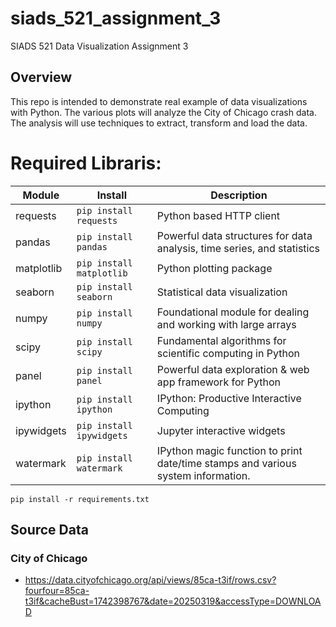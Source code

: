 # siads_521_assignment_3
SIADS 521 Data Visualization Assignment 3 

## Overview
This repo is intended to demonstrate real example of data visualizations with Python.
The various plots will analyze the City of Chicago crash data. 
The analysis will use techniques to extract, transform and load the data.

# Required Libraris:
| Module     | Install                                                       | Description                                                                                                    |
|------------|---------------------------------------------------------------|----------------------------------------------------------------------------------------------------------------|
| requests      | <div style="text-align: left">`pip install requests` </div>      | <div style="text-align: left">Python based HTTP client </div>             |
| pandas     | <div style="text-align: left">`pip install pandas` </div>     | <div style="text-align: left">Powerful data structures for data analysis, time series, and statistics  </div>  |
| matplotlib | <div style="text-align: left">`pip install matplotlib` </div> | <div style="text-align: left">Python plotting package </div>                                                   |
| seaborn    | <div style="text-align: left">`pip install seaborn` </div>    | <div style="text-align: left">Statistical data visualization </div>                                            |
| numpy      | <div style="text-align: left">`pip install numpy` </div>      | <div style="text-align: left">Foundational module for dealing and working with large arrays </div>             |
| scipy      | <div style="text-align: left">`pip install scipy` </div>      | <div style="text-align: left">Fundamental algorithms for scientific computing in Python </div>             |
| panel      | <div style="text-align: left">`pip install panel` </div>      | <div style="text-align: left">Powerful data exploration & web app framework for Python </div>             |
| ipython      | <div style="text-align: left">`pip install ipython` </div>      | <div style="text-align: left">IPython: Productive Interactive Computing </div>             |
| ipywidgets      | <div style="text-align: left">`pip install ipywidgets` </div>      | <div style="text-align: left">Jupyter interactive widgets </div>             |
| watermark      | <div style="text-align: left">`pip install watermark` </div>      | <div style="text-align: left">IPython magic function to print date/time stamps and various system information. </div>             |

```
pip install -r requirements.txt
```

## Source Data
### City of Chicago
* https://data.cityofchicago.org/api/views/85ca-t3if/rows.csv?fourfour=85ca-t3if&cacheBust=1742398767&date=20250319&accessType=DOWNLOAD

